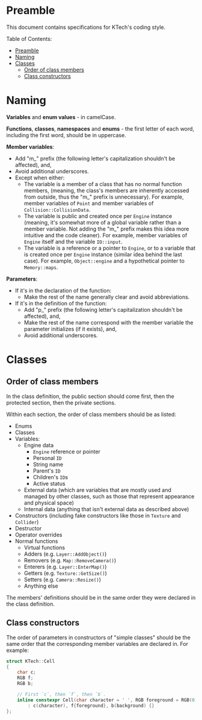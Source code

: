 # Preamble

This document contains specifications for KTech's coding style.

Table of Contents:
- [Preamble](#preamble)
- [Naming](#naming)
- [Classes](#classes)
    - [Order of class members](#order-of-class-members)
    - [Class constructors](#class-constructors)

# Naming

**Variables** and **enum values** - in camelCase.

**Functions**, **classes**, **namespaces** and **enums** - the first letter of each word, including the first word, should be in uppercase.

**Member variables**:
- Add "m_" prefix (the following letter's capitalization shouldn't be affected), and,
- Avoid additional underscores.
- Except when either:
    - The variable is a member of a class that has no normal function members, (meaning, the class's members are inherently accessed from outside, thus the "m_" prefix is unnecessary). For example, member variables of `Point` and member variables of `Collision::CollisionData`.
    - The variable is public and created once per `Engine` instance (meaning, it's somewhat more of a global variable rather than a member variable. Not adding the "m_" prefix makes this idea more intuitive and the code cleaner). For example, member variables of `Engine` itself and the variable `IO::input`.
    - The variable is a reference or a pointer to `Engine`, or to a variable that is created once per `Engine` instance (similar idea behind the last case). For example, `Object::engine` and a hypothetical pointer to `Memory::maps`.

**Parameters**:
- If it's in the declaration of the function:
    - Make the rest of the name generally clear and avoid abbreviations.
- If it's in the definition of the function:
    - Add "p_" prefix (the following letter's capitalization shouldn't be affected), and,
    - Make the rest of the name correspond with the member variable the parameter initializes (if it exists), and,
    - Avoid additional underscores.

# Classes

## Order of class members

In the class definition, the public section should come first, then the protected section, then the private sections.

Within each section, the order of class members should be as listed:
- Enums
- Classes
- Variables:
    - Engine data
        - `Engine` reference or pointer
        - Personal `ID`
        - String name
        - Parent's `ID`
        - Children's `ID`s
        - Active status
    - External data (which are variables that are mostly used and managed by other classes, such as those that represent appearance and physical space)
    - Internal data (anything that isn't external data as described above)
- Constructors (including fake constructors like those in `Texture` and `Collider`)
- Destructor
- Operator overrides
- Normal functions
    - Virtual functions
    - Adders (e.g. `Layer::AddObject()`)
    - Removers (e.g. `Map::RemoveCamera()`)
    - Enterers (e.g. `Layer::EnterMap()`)
    - Getters (e.g. `Texture::GetSize()`)
    - Setters (e.g. `Camera::Resize()`)
    - Anything else

The members' definitions should be in the same order they were declared in the class definition.

## Class constructors

The order of parameters in constructors of "simple classes" should be the same order that the corresponding member variables are declared in. For example:

```c++
struct KTech::Cell
{
	char c;
	RGB f;
	RGB b;

    // First `c`, then `f`, then `b`.
	inline constexpr Cell(char character = ' ', RGB foreground = RGB(0, 0, 0), RGB background = RGB(0, 0, 0))
		: c(character), f{foreground}, b(background) {}
};
```
